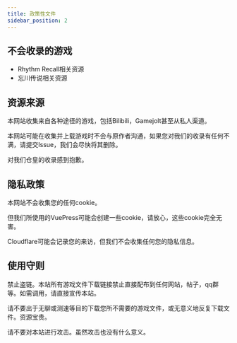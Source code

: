 ```yaml
---
title: 政策性文件
sidebar_position: 2
---
```


## 不会收录的游戏

- Rhythm Recall相关资源
- 忘川传说相关资源

## 资源来源

本网站收集来自各种途径的游戏，包括Bilibili，Gamejolt甚至从私人渠道。

本网站可能在收集并上载游戏时不会与原作者沟通，如果您对我们的收录有任何不满，请提交Issue，我们会尽快将其删除。

对我们仓皇的收录感到抱歉。

## 隐私政策

本网站不会收集您的任何cookie。

但我们所使用的VuePress可能会创建一些cookie，请放心，这些cookie完全无害。

Cloudflare可能会记录您的来访，但我们不会收集任何您的隐私信息。

## 使用守则

禁止盗链。本站所有游戏文件下载链接禁止直接配布到任何网站，帖子，qq群等。如需调用，请直接宣传本站。

请不要出于无聊或测速等目的下载您所不需要的游戏文件，或无意义地反复下载文件。资源宝贵。

请不要对本站进行攻击。虽然攻击也没有什么意义。
